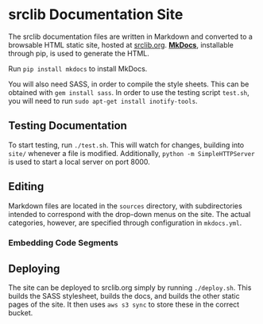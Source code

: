 # srclib Documentation Site

The srclib documentation files are written in Markdown and converted to a
browsable HTML static site, hosted at [srclib.org](http://srclib.org/).
**[MkDocs](http://www.mkdocs.org/)**, installable through pip, is used to
generate the HTML.

Run `pip install mkdocs` to install MkDocs.

You will also need SASS, in order to compile the style sheets. This can be
obtained with `gem install sass`. In order to use the testing script `test.sh`,
you will need to run `sudo apt-get install inotify-tools`.

## Testing Documentation

To start testing, run `./test.sh`. This will watch for changes, building into
`site/` whenever a file is modified. Additionally, `python -m SimpleHTTPServer`
is used to start a local server on port 8000.

## Editing

Markdown files are located in the `sources` directory, with subdirectories
intended to correspond with the drop-down menus on the site. The actual
categories, however, are specified through configuration in `mkdocs.yml`.

### Embedding Code Segments

## Deploying

The site can be deployed to srclib.org simply by running `./deploy.sh`. This
builds the SASS stylesheet, builds the docs, and builds the other static pages
of the site. It then uses `aws s3 sync` to store these in the correct bucket.
